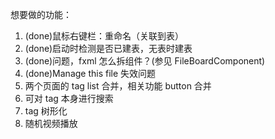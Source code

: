 想要做的功能：
1. (done)鼠标右键栏：重命名（关联到表）
2. (done)启动时检测是否已建表，无表时建表
3. (done)问题，fxml 怎么拆组件？(参见 FileBoardComponent)
4. (done)Manage this file 失效问题
5. 两个页面的 tag list 合并，相关功能 button 合并
6. 可对 tag 本身进行搜索
7. tag 树形化
8. 随机视频播放
